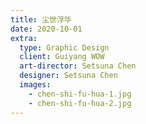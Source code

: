 ```yaml
---
title: 尘世浮华
date: 2020-10-01
extra:
  type: Graphic Design
  client: Guiyang WOW
  art-director: Setsuna Chen
  designer: Setsuna Chen
  images:
    - chen-shi-fu-hua-1.jpg
    - chen-shi-fu-hua-2.jpg
---
```


